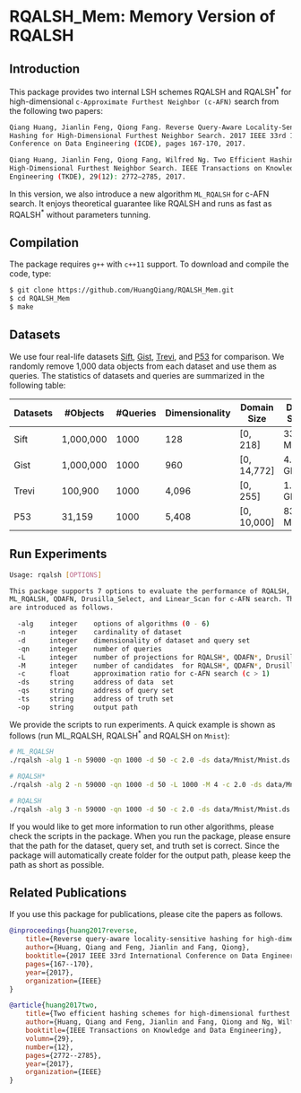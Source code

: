 # RQALSH_Mem: Memory Version of RQALSH

## Introduction

This package provides two internal LSH schemes RQALSH and RQALSH<sup>*</sup> for high-dimensional ```c-Approximate Furthest Neighbor (c-AFN)``` search from the following two papers:

```bash
Qiang Huang, Jianlin Feng, Qiong Fang. Reverse Query-Aware Locality-Sensitive
Hashing for High-Dimensional Furthest Neighbor Search. 2017 IEEE 33rd International 
Conference on Data Engineering (ICDE), pages 167-170, 2017.

Qiang Huang, Jianlin Feng, Qiong Fang, Wilfred Ng. Two Efficient Hashing Schemes for 
High-Dimensional Furthest Neighbor Search. IEEE Transactions on Knowledge and Data 
Engineering (TKDE), 29(12): 2772–2785, 2017.
```

In this version, we also introduce a new algorithm ```ML_RQALSH``` for c-AFN search. It enjoys theoretical guarantee like RQALSH and runs as fast as RQALSH<sup>*</sup> without parameters tunning.

## Compilation

The package requires ```g++``` with ```c++11``` support. To download and compile the code, type:

```bash
$ git clone https://github.com/HuangQiang/RQALSH_Mem.git
$ cd RQALSH_Mem
$ make
```

## Datasets

We use four real-life datasets [Sift](https://drive.google.com/open?id=1tgcUU9X61TehVa_Klj5skVdYRoYZ7CgX), [Gist](https://drive.google.com/open?id=1fvUTGUbYgg8oaGNbZbAMLnfmxoU8UDhh), [Trevi](https://drive.google.com/open?id=1XSiiQ6D1zoxGXULl3sHxsjPO8JCM-md1), and [P53](https://drive.google.com/open?id=1hjGvcq29WsgHpGoz0vCdCYAUR453aY29) for comparison. We randomly remove 1,000 data objects from each dataset and use them as queries. The statistics of datasets and queries are summarized in the following table:

| Datasets | #Objects  | #Queries | Dimensionality | Domain Size | Data Size |
| -------- | --------- | -------- | -------------- | ----------- | --------- |
| Sift     | 1,000,000 | 1000     | 128            | [0, 218]    | 337.8 MB  |
| Gist     | 1,000,000 | 1000     | 960            | [0, 14,772] | 4.0 GB    |
| Trevi    | 100,900   | 1000     | 4,096          | [0, 255]    | 1.5 GB    |
| P53      | 31,159    | 1000     | 5,408          | [0, 10,000] | 833.7 MB  |

## Run Experiments

```bash
Usage: rqalsh [OPTIONS]

This package supports 7 options to evaluate the performance of RQALSH, RQALSH*,
ML_RQALSH, QDAFN, Drusilla_Select, and Linear_Scan for c-AFN search. The parameters
are introduced as follows.

  -alg    integer    options of algorithms (0 - 6)
  -n      integer    cardinality of dataset
  -d      integer    dimensionality of dataset and query set
  -qn     integer    number of queries
  -L      integer    number of projections for RQALSH*, QDAFN*, Drusilla_Select
  -M      integer    number of candidates  for RQALSH*, QDAFN*, Drusilla_Select
  -c      float      approximation ratio for c-AFN search (c > 1)
  -ds     string     address of data  set
  -qs     string     address of query set
  -ts     string     address of truth set
  -op     string     output path
```

We provide the scripts to run experiments. A quick example is shown as follows (run ML_RQALSH, RQALSH<sup>*</sup> and RQALSH on ```Mnist```):

```bash
# ML_RQALSH
./rqalsh -alg 1 -n 59000 -qn 1000 -d 50 -c 2.0 -ds data/Mnist/Mnist.ds -qs data/Mnist/Mnist.q -ts data/Mnist/Mnist.fn2.0 -op results2.0/Mnist/

# RQALSH*
./rqalsh -alg 2 -n 59000 -qn 1000 -d 50 -L 1000 -M 4 -c 2.0 -ds data/Mnist/Mnist.ds -qs data/Mnist/Mnist.q -ts data/Mnist/Mnist.fn2.0 -op results2.0/Mnist/

# RQALSH
./rqalsh -alg 3 -n 59000 -qn 1000 -d 50 -c 2.0 -ds data/Mnist/Mnist.ds -qs data/Mnist/Mnist.q -ts data/Mnist/Mnist.fn2.0 -op results2.0/Mnist/
```

If you would like to get more information to run other algorithms, please check the scripts in the package. When you run the package, please ensure that the path for the dataset, query set, and truth set is correct. Since the package will automatically create folder for the output path, please keep the path as short as possible.

## Related Publications

If you use this package for publications, please cite the papers as follows.

```bib
@inproceedings{huang2017reverse,
    title={Reverse query-aware locality-sensitive hashing for high-dimensional furthest neighbor search}
    author={Huang, Qiang and Feng, Jianlin and Fang, Qiong},
    booktitle={2017 IEEE 33rd International Conference on Data Engineering (ICDE)},
    pages={167--170},
    year={2017},
    organization={IEEE}
}

@article{huang2017two,
    title={Two efficient hashing schemes for high-dimensional furthest neighbor search}
    author={Huang, Qiang and Feng, Jianlin and Fang, Qiong and Ng, Wilfred},
    booktitle={IEEE Transactions on Knowledge and Data Engineering},
    volumn={29},
    number={12},
    pages={2772--2785},
    year={2017},
    organization={IEEE}
}
```
